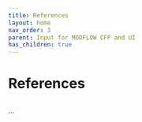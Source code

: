 ```yaml
---
title: References
layout: home
nav_order: 3
parent: Input for MODFLOW CFP and UI
has_children: true
---
```


<script
  src="https://cdn.mathjax.org/mathjax/latest/MathJax.js?config=TeX-AMS-MML_HTMLorMML"
  type="text/javascript">
</script>

# References


> ## 
>

...
